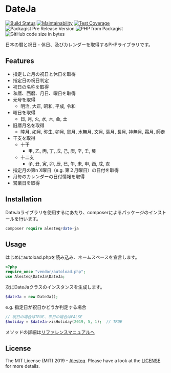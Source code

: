 # DateJa

[![Build Status](https://travis-ci.org/alesteq/DateJa.svg?branch=master)](https://travis-ci.org/alesteq/DateJa) [![Maintainability](https://api.codeclimate.com/v1/badges/38c00763b074927d785c/maintainability)](https://codeclimate.com/github/alesteq/DateJa/maintainability) [![Test Coverage](https://api.codeclimate.com/v1/badges/38c00763b074927d785c/test_coverage)](https://codeclimate.com/github/alesteq/DateJa/test_coverage) ![Packagist Pre Release Version](https://img.shields.io/packagist/vpre/alesteq/date-ja.svg) ![PHP from Packagist](https://img.shields.io/packagist/php-v/alesteq/date-ja.svg?color=important) ![GitHub code size in bytes](https://img.shields.io/github/languages/code-size/alesteq/DateJa.svg)

日本の暦と祝日・休日、及びカレンダーを取得するPHPライブラリです。



## Features

- 指定した月の祝日と休日を取得
- 指定日の祝日判定
- 祝日の名称を取得
- 和暦、西暦、月日、曜日を取得
- 元号を取得
  - 明治, 大正, 昭和, 平成, 令和
- 曜日を取得
  - 日, 月, 火, 水, 木, 金, 土
- 旧暦月名を取得
  - 睦月, 如月, 弥生, 卯月, 皐月, 水無月, 文月, 葉月, 長月, 神無月, 霜月, 師走
- 干支を取得
  - 十干
    - 甲, 乙, 丙, 丁, 戊, 己, 庚, 辛, 壬, 癸
  - 十二支
    - 子, 丑, 寅, 卯, 辰, 巳, 午, 未, 申, 酉, 戌, 亥
- 指定月の第n X曜日（e.g. 第２月曜日）の日付を取得
- 月毎のカレンダーの日付情報を取得
- 営業日を取得



## Installation

DateJaライブラリを使用するにあたり、composerによるパッケージのインストールを行います。

```php
composer require alesteq/date-ja
```



## Usage

はじめにautoload.phpを読み込み、ネームスペースを宣言します。

```php
<?php
require_once "vendor/autoload.php";
use Alesteq\DateJa\DateJa;
```

次にDateJaクラスのインスタンスを生成します。

```php
$dateJa = new DateJa();
```

e.g. 指定日が祝日かどうか判定する場合

```php
// 祝日の場合はTRUE、平日の場合はFALSE
$holiday = $dateJa->isHoliday(2019, 5, 1);	// TRUE
```



メソッドの詳細は[リファレンスマニュアルへ]( https://github.com/alesteq/DateJa/docs/README.md)



## License

The MIT License (MIT) 2019 - [Alesteq](https://github.com/alesteq/). Please have a look at the [LICENSE](https://github.com/alesteq/DateJa/blob/master/LICENSE) for more details.